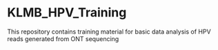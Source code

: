 # KLMB_HPV_Training
This repository contains training material for basic data analysis of HPV reads generated from ONT sequencing
